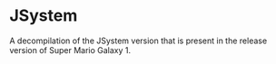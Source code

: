 # JSystem
A decompilation of the JSystem version that is present in the release version of Super Mario Galaxy 1.
